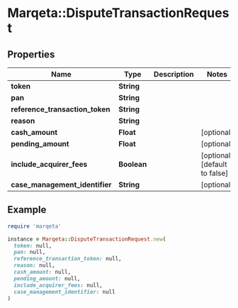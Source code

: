 # Marqeta::DisputeTransactionRequest

## Properties

| Name | Type | Description | Notes |
| ---- | ---- | ----------- | ----- |
| **token** | **String** |  |  |
| **pan** | **String** |  |  |
| **reference_transaction_token** | **String** |  |  |
| **reason** | **String** |  |  |
| **cash_amount** | **Float** |  | [optional] |
| **pending_amount** | **Float** |  | [optional] |
| **include_acquirer_fees** | **Boolean** |  | [optional][default to false] |
| **case_management_identifier** | **String** |  | [optional] |

## Example

```ruby
require 'marqeta'

instance = Marqeta::DisputeTransactionRequest.new(
  token: null,
  pan: null,
  reference_transaction_token: null,
  reason: null,
  cash_amount: null,
  pending_amount: null,
  include_acquirer_fees: null,
  case_management_identifier: null
)
```

